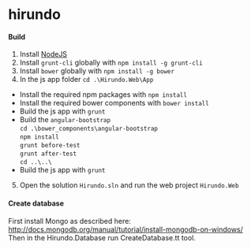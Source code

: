 hirundo
=======

#### Build
1. Install [NodeJS](http://nodejs.org/)
2. Install `grunt-cli` globally with `npm install -g grunt-cli`
3. Install `bower` globally with `npm install -g bower`
4. In the js app folder `cd .\Hirundo.Web\App`
  * Install the required npm packages with `npm install`
  * Install the required bower components with `bower install`
  * Build the js app with `grunt`
  * Build the `angular-bootstrap`   
    `cd .\bower_components\angular-bootstrap`  
    `npm install`  
    `grunt before-test`  
    `grunt after-test`  
    `cd ..\..\`
  * Build the js app with `grunt`
5. Open the solution `Hirundo.sln` and run the web project `Hirundo.Web`

#### Create database
First install Mongo as described here: http://docs.mongodb.org/manual/tutorial/install-mongodb-on-windows/
Then in the Hirundo.Database run CreateDatabase.tt tool.